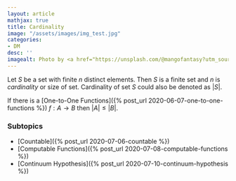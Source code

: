 ```yaml
---
layout: article
mathjax: true
title: Cardinality
image: "/assets/images/img_test.jpg"
categories:
- DM
desc: '' 
imagealt: Photo by <a href="https://unsplash.com/@mangofantasy?utm_source=unsplash&utm_medium=referral&utm_content=creditCopyText">Tim Johnson</a> on <a href="https://unsplash.com/s/photos/logic?utm_source=unsplash&utm_medium=referral&utm_content=creditCopyText">Unsplash</a>
---
```


Let $S$ be a set with finite $n$ distinct elements.
Then $S$ is a finite set and $n$ is *cardinality* or size of set.
Cardinality of set $S$ could also be denoted as $|S|$.

If there is a [One-to-One Functions]({% post_url 2020-06-07-one-to-one-functions %}) $f:A \to B$ then $|A| \le |B|$.

### Subtopics
- [Countable]({% post_url 2020-07-06-countable %})
- [Computable Functions]({% post_url 2020-07-08-computable-functions %})
- [Continuum Hypothesis]({% post_url 2020-07-10-continuum-hypothesis %})